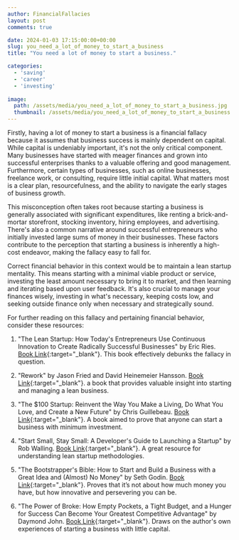 ```yaml
---
author: FinancialFallacies
layout: post
comments: true

date: 2024-01-03 17:15:00:00+00:00  
slug: you_need_a_lot_of_money_to_start_a_business
title: "You need a lot of money to start a business."

categories:
  - 'saving'
  - 'career'
  - 'investing'
  
image:
  path: /assets/media/you_need_a_lot_of_money_to_start_a_business.jpg
  thumbnail: /assets/media/you_need_a_lot_of_money_to_start_a_business.jpg
---
```


Firstly, having a lot of money to start a business is a financial fallacy because it assumes that business success is mainly dependent on capital. While capital is undeniably important, it's not the only critical component. Many businesses have started with meager finances and grown into successful enterprises thanks to a valuable offering and good management. Furthermore, certain types of businesses, such as online businesses, freelance work, or consulting, require little initial capital. What matters most is a clear plan, resourcefulness, and the ability to navigate the early stages of business growth.

This misconception often takes root because starting a business is generally associated with significant expenditures, like renting a brick-and-mortar storefront, stocking inventory, hiring employees, and advertising. There's also a common narrative around successful entrepreneurs who initially invested large sums of money in their businesses. These factors contribute to the perception that starting a business is inherently a high-cost endeavor, making the fallacy easy to fall for.

Correct financial behavior in this context would be to maintain a lean startup mentality. This means starting with a minimal viable product or service, investing the least amount necessary to bring it to market, and then learning and iterating based upon user feedback. It's also crucial to manage your finances wisely, investing in what's necessary, keeping costs low, and seeking outside finance only when necessary and strategically sound.

For further reading on this fallacy and pertaining financial behavior, consider these resources:

1. "The Lean Startup: How Today's Entrepreneurs Use Continuous Innovation to Create Radically Successful Businesses" by Eric Ries. [Book Link](https://www.amazon.com/Lean-Startup-Entrepreneurs-Continuous-Innovation/dp/0307887898/ref=nosim?tag=financialfall-20){:target="_blank"}. This book effectively debunks the fallacy in question.

2. "Rework" by Jason Fried and David Heinemeier Hansson. [Book Link](https://www.amazon.com/Rework-Jason-Fried/dp/0307463745/ref=nosim?tag=financialfall-20){:target="_blank"}. a book that provides valuable insight into starting and managing a lean business.

3. "The $100 Startup: Reinvent the Way You Make a Living, Do What You Love, and Create a New Future" by Chris Guillebeau. [Book Link](https://www.amazon.com/100-Startup-Reinvent-Living-Create/dp/0307951529/ref=nosim?tag=financialfall-20){:target="_blank"}. A book aimed to prove that anyone can start a business with minimum investment.

4. "Start Small, Stay Small: A Developer's Guide to Launching a Startup" by Rob Walling. [Book Link](https://www.amazon.com/Start-Small-Stay-Developers-Launching/dp/0615373968/ref=nosim?tag=financialfall-20){:target="_blank"}. A great resource for understanding lean startup methodologies.

5. "The Bootstrapper's Bible: How to Start and Build a Business with a Great Idea and (Almost) No Money" by Seth Godin. [Book Link](https://www.amazon.com/Bootstrappers-Bible-Start-Business-Almost/dp/157410103X/ref=nosim?tag=financialfall-20){:target="_blank"}. Proves that it’s not about how much money you have, but how innovative and persevering you can be.

6. "The Power of Broke: How Empty Pockets, a Tight Budget, and a Hunger for Success Can Become Your Greatest Competitive Advantage" by Daymond John. [Book Link](https://www.amazon.com/Power-Broke-Greatest-Competitive-Advantage-ebook/dp/B00WPQHK14/ref=nosim?tag=financialfall-20){:target="_blank"}. Draws on the author's own experiences of starting a business with little capital.
